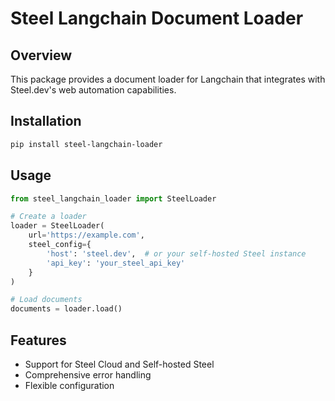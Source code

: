# Steel Langchain Document Loader

## Overview

This package provides a document loader for Langchain that integrates with Steel.dev's web automation capabilities.

## Installation

```bash
pip install steel-langchain-loader
```

## Usage

```python
from steel_langchain_loader import SteelLoader

# Create a loader
loader = SteelLoader(
    url='https://example.com',
    steel_config={
        'host': 'steel.dev',  # or your self-hosted Steel instance
        'api_key': 'your_steel_api_key'
    }
)

# Load documents
documents = loader.load()
```

## Features
- Support for Steel Cloud and Self-hosted Steel
- Comprehensive error handling
- Flexible configuration
